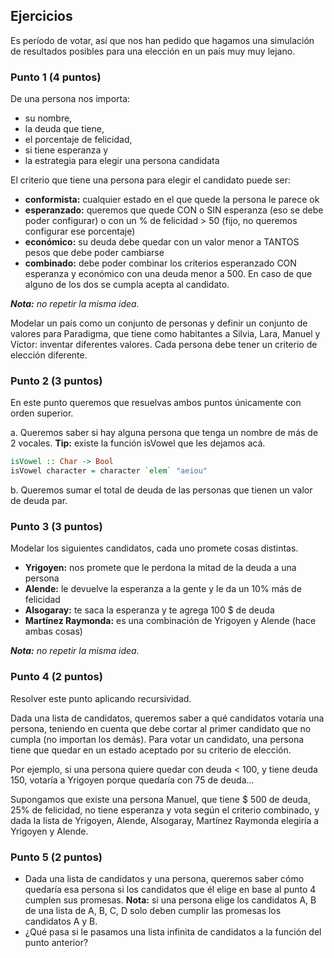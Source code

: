 ## Ejercicios

Es período de votar, así que nos han pedido que hagamos una simulación de resultados posibles para una elección en un país muy muy lejano.

### Punto 1 (4 puntos)

De una persona nos importa:

*   su nombre,
*   la deuda que tiene,
*   el porcentaje de felicidad,
*   si tiene esperanza y
*   la estrategia para elegir una persona candidata

El criterio que tiene una persona para elegir el candidato puede ser:

*   **conformista:** cualquier estado en el que quede la persona le parece ok
*   **esperanzado:** queremos que quede CON o SIN esperanza (eso se debe poder configurar) o con un % de felicidad > 50 (fijo, no queremos configurar ese porcentaje)
*   **económico:** su deuda debe quedar con un valor menor a TANTOS pesos que debe poder cambiarse
*   **combinado:** debe poder combinar los criterios esperanzado CON esperanza y económico con una deuda menor a 500. En caso de que alguno de los dos se cumpla acepta al candidato.

***Nota:** no repetir la misma idea.*

Modelar un país como un conjunto de personas y definir un conjunto de valores para Paradigma, que tiene como habitantes a Silvia, Lara, Manuel y Víctor: inventar diferentes valores. Cada persona debe tener un criterio de elección diferente.

### Punto 2 (3 puntos)

En este punto queremos que resuelvas ambos puntos únicamente con orden superior.

a. Queremos saber si hay alguna persona que tenga un nombre de más de 2 vocales. **Tip:** existe la función isVowel que les dejamos acá.

```haskell
isVowel :: Char -> Bool
isVowel character = character `elem` "aeiou"
```

b. Queremos sumar el total de deuda de las personas que tienen un valor de deuda par.

### Punto 3 (3 puntos)

Modelar los siguientes candidatos, cada uno promete cosas distintas.

*   **Yrigoyen:** nos promete que le perdona la mitad de la deuda a una persona
*   **Alende:** le devuelve la esperanza a la gente y le da un 10% más de felicidad
*   **Alsogaray:** te saca la esperanza y te agrega 100 \$ de deuda
*   **Martínez Raymonda:** es una combinación de Yrigoyen y Alende (hace ambas cosas)

***Nota:** no repetir la misma idea.*

### Punto 4 (2 puntos)

Resolver este punto aplicando recursividad.

Dada una lista de candidatos, queremos saber a qué candidatos votaría una persona, teniendo en cuenta que debe cortar al primer candidato que no cumpla (no importan los demás). Para votar un candidato, una persona tiene que quedar en un estado aceptado por su criterio de elección.

Por ejemplo, si una persona quiere quedar con deuda < 100, y tiene deuda 150, votaría a Yrigoyen porque quedaría con 75 de deuda...

Supongamos que existe una persona Manuel, que tiene \$ 500 de deuda, 25% de felicidad, no tiene esperanza y vota según el criterio combinado, y dada la lista de Yrigoyen, Alende, Alsogaray, Martínez Raymonda elegiría a Yrigoyen y Alende.

### Punto 5 (2 puntos)

*   Dada una lista de candidatos y una persona, queremos saber cómo quedaría esa persona si los candidatos que él elige en base al punto 4 cumplen sus promesas. **Nota:** si una persona elige los candidatos A, B de una lista de A, B, C, D solo deben cumplir las promesas los candidatos A y B.
*   ¿Qué pasa si le pasamos una lista infinita de candidatos a la función del punto anterior?